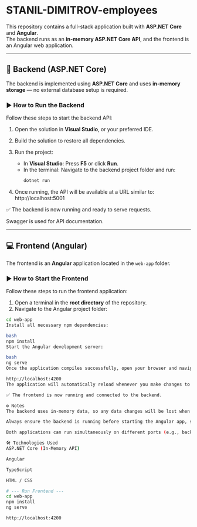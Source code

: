 # STANIL-DIMITROV-employees


This repository contains a full-stack application built with **ASP.NET Core** and **Angular**.  
The backend runs as an **in-memory ASP.NET Core API**, and the frontend is an Angular web application.

---

## 🧩 Backend (ASP.NET Core)

The backend is implemented using **ASP.NET Core** and uses **in-memory storage** — no external database setup is required.

### ▶️ How to Run the Backend

Follow these steps to start the backend API:

1. Open the solution in **Visual Studio**, or your preferred IDE. 

2. Build the solution to restore all dependencies.  
3. Run the project:
   - In **Visual Studio**: Press **F5** or click **Run**.
   - In the terminal: Navigate to the backend project folder and run:
     ```bash
     dotnet run
     ```
4. Once running, the API will be available at a URL similar to:
http://localhost:5001

✅ The backend is now running and ready to serve requests.

Swagger is used for API documentation.

---

## 💻 Frontend (Angular)

The frontend is an **Angular** application located in the `web-app` folder.

### ▶️ How to Start the Frontend

Follow these steps to run the frontend application:

1. Open a terminal in the **root directory** of the repository.  
2. Navigate to the Angular project folder:
```bash
cd web-app
Install all necessary npm dependencies:

bash
npm install
Start the Angular development server:

bash
ng serve
Once the application compiles successfully, open your browser and navigate to:

http://localhost:4200
The application will automatically reload whenever you make changes to the source files.

✅ The frontend is now running and connected to the backend.

⚙️ Notes
The backend uses in-memory data, so any data changes will be lost when the application restarts.

Always ensure the backend is running before starting the Angular app, so the frontend can communicate with the API correctly.

Both applications can run simultaneously on different ports (e.g., backend on 5001, frontend on 4200).

🛠️ Technologies Used
ASP.NET Core (In-Memory API)

Angular

TypeScript

HTML / CSS

# --- Run Frontend ---
cd web-app
npm install
ng serve

http://localhost:4200